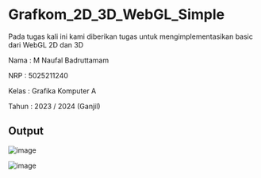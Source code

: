 # Grafkom_2D_3D_WebGL_Simple
Pada tugas kali ini kami diberikan tugas untuk mengimplementasikan basic dari WebGL 2D dan 3D 

Nama    : M Naufal Badruttamam

NRP     : 5025211240

Kelas   : Grafika Komputer A

Tahun   : 2023 / 2024 (Ganjil)

## Output 
![image](https://github.com/Caknoooo/Grafkom_2D_3D_WebGL_Simple/assets/92671053/c76a6f81-ec31-46cc-bfa7-4a4fd895402b)

![image](https://github.com/Caknoooo/Grafkom_2D_3D_WebGL_Simple/assets/92671053/83e50b40-a84a-451a-a8e0-c9521305542a)
